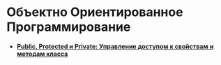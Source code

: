 Объектно Ориентированное Программирование
=========================================
* **[Public, Protected и Private: Управление доступом к свойствам и методам класса](https://github.com/uran1980/my-blog/blob/master/OOP%20-%20ObjectOrientedProgramming/public-protected-privat.md)**
